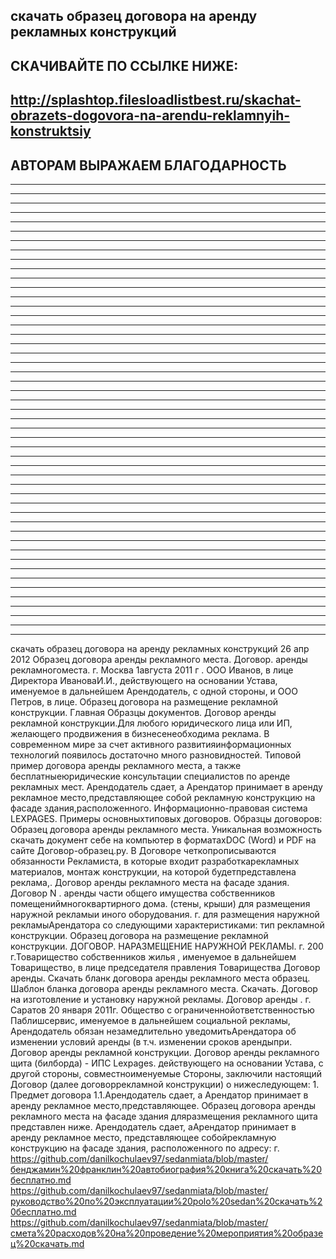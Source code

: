 скачать образец договора на аренду рекламных конструкций
--------------------------------------------------
СКАЧИВАЙТЕ ПО ССЫЛКЕ НИЖЕ:
--------------------------------------------------
http://splashtop.filesloadlistbest.ru/skachat-obrazets-dogovora-na-arendu-reklamnyih-konstruktsiy
--------------------------------------------------
АВТОРАМ ВЫРАЖАЕМ БЛАГОДАРНОСТЬ
--------------------------------------------------
--------------------------------------------------
--------------------------------------------------
--------------------------------------------------
--------------------------------------------------
--------------------------------------------------
--------------------------------------------------
--------------------------------------------------
--------------------------------------------------
--------------------------------------------------
--------------------------------------------------
--------------------------------------------------
--------------------------------------------------
--------------------------------------------------
--------------------------------------------------
--------------------------------------------------
--------------------------------------------------
--------------------------------------------------
--------------------------------------------------
--------------------------------------------------
--------------------------------------------------
--------------------------------------------------
--------------------------------------------------
--------------------------------------------------
--------------------------------------------------
--------------------------------------------------
--------------------------------------------------
--------------------------------------------------
--------------------------------------------------
--------------------------------------------------
--------------------------------------------------
--------------------------------------------------
--------------------------------------------------
--------------------------------------------------
--------------------------------------------------
--------------------------------------------------
--------------------------------------------------
--------------------------------------------------
--------------------------------------------------
--------------------------------------------------
--------------------------------------------------
--------------------------------------------------
--------------------------------------------------
--------------------------------------------------
--------------------------------------------------
--------------------------------------------------
--------------------------------------------------
--------------------------------------------------
--------------------------------------------------
--------------------------------------------------
скачать образец договора на аренду рекламных конструкций 26 апр 2012  Образец договора аренды рекламного места. Договор. аренды рекламногоместа. г. Москва 1августа 2011 г . ООО Иванов, в лице Директора ИвановаИ.И., действующего на основании Устава, именуемое в дальнейшем Арендодатель, с одной стороны, и ООО Петров, в лице. Образец договора на размещение рекламной конструкции. Главная  Образцы документов. Договор аренды рекламной конструкции.Для любого юридического лица или ИП, желающего продвижения в бизнесенеобходима реклама. В современном мире за счет активного развитияинформационных технологий появилось достаточно много разновидностей. Типовой пример договора аренды рекламного места, а также бесплатныеюридические консультации специалистов по аренде рекламных мест. Арендодатель сдает, а Арендатор принимает в аренду рекламное место,представляющее собой рекламную конструкцию на фасаде здания,расположенного. Информационно-правовая система LEXPAGES. Примеры основныхтиповых договоров. Образцы договоров: Образец договора аренды рекламного места. Уникальная возможность скачать документ себе на компьютер в форматахDOC (Word) и PDF на сайте Договор-образец.ру.  В Договоре четкопрописываются обязанности Рекламиста, в которые входит разработкарекламных материалов, монтаж конструкции, на которой будетпредставлена реклама,. Договор аренды рекламного места на фасаде здания. Договор N . аренды части общего имущества собственников помещениймногоквартирного дома. (стены, крыши) для размещения наружной рекламыи иного оборудования. г.   для размещения наружной рекламыАрендатора со следующими характеристиками: тип рекламной конструкции. Образец договора на размещение рекламной конструкции. ДОГОВОР. НАРАЗМЕЩЕНИЕ НАРУЖНОЙ РЕКЛАМЫ. г.    200 г.Товарищество собственников жилья , именуемое в дальнейшем Товарищество, в лице председателя правления Товарищества
Договор аренды. Скачать бланк договора аренды рекламного места образец. Шаблон бланка договора аренды рекламного места. Скачать. Договор на изготовление и установку наружной рекламы. Договор аренды . г. Саратов 20 января 2011г. Общество с ограниченнойответственностью Паблишсервис, именуемое в дальнейшем  социальной рекламы, Арендодатель обязан незамедлительно уведомитьАрендатора об изменении условий аренды (в т.ч. изменении сроков арендыпри. Договор аренды рекламной конструкции. Договор аренды рекламного щита (билборда) - ИПС Lexpages. действующего на основании Устава, с другой стороны, совместноименуемые Стороны, заключили настоящий Договор (далее  договоррекламной конструкции) о нижеследующем: 1. Предмет договора 1.1.Арендодатель сдает, а Арендатор принимает в аренду рекламное место,представляющее. Образец договора аренды рекламного места на фасаде здания дляразмещения рекламного щита представлен ниже.  Арендодатель сдает, аАрендатор принимает в аренду рекламное место, представляющее собойрекламную конструкцию на фасаде здания, расположенного по адресу: г.
https://github.com/danilkochulaev97/sedanmiata/blob/master/бенджамин%20франклин%20автобиография%20книга%20скачать%20бесплатно.md
https://github.com/danilkochulaev97/sedanmiata/blob/master/руководство%20по%20эксплуатации%20polo%20sedan%20скачать%20бесплатно.md
https://github.com/danilkochulaev97/sedanmiata/blob/master/смета%20расходов%20на%20проведение%20мероприятия%20образец%20скачать.md